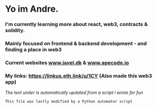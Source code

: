 #  Yo im Andre.
###  I'm currently learning more about react, web3, contracts & solidity.
###  Mainly focused on frontend & backend development - and finding a place in web3
###  Current websites www.javel.dk & www.apecode.io
###  My links: https://linkus.eth.link/u/1CY (Also made this web3 app)




_The text under is automatically updated from a script i wrote for fun_
```
This file was lastly modified by a Python automator script
```
